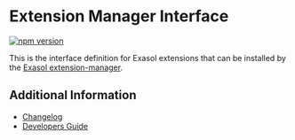 # Extension Manager Interface

[![npm version](https://badge.fury.io/js/extension-manager-interface.svg)](https://badge.fury.io/js/extension-manager-interface)

This is the interface definition for Exasol extensions that can be installed by the [Exasol extension-manager](https://github.com/exasol/extension-manager/).

## Additional Information

* [Changelog](doc/changes/changelog.md)
* [Developers Guide](doc/developers_guide/developers_guide.md)
